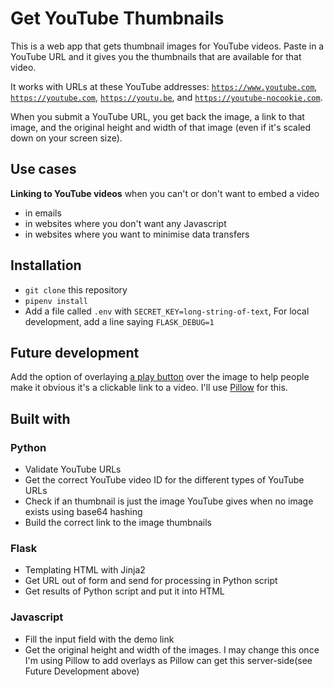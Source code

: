 # Get YouTube Thumbnails

This is a web app that gets thumbnail images for YouTube videos. Paste in a YouTube URL and it gives you the thumbnails that are available for that video.

It works with URLs at these YouTube addresses: <code>https://www.youtube.com</code>, <code>https://youtube.com</code>, <code>https://youtu.be</code>, and <code>https://youtube-nocookie.com</code>.

When you submit a YouTube URL, you get back the image, a link to that image, and the original height and width of that image (even if it's scaled down on your screen size).

## Use cases

**Linking to YouTube videos** when you can't or don't want to embed a video

- in emails
- in websites where you don't want any Javascript
- in websites where you want to minimise data transfers

## Installation
- `git clone` this repository
- `pipenv install`
- Add a file called `.env` with `SECRET_KEY=long-string-of-text`, For local development, add a line saying `FLASK_DEBUG=1`


## Future development

Add the option of overlaying [a play button](https://png2.kisspng.com/sh/3143cad342bc76a1b9480718d3f6da08/L0KzQYm3VMAzN5N4iZH0aYP2gLBuTfNwdaF6jNd7LXnmf7B6TglwfaV6etc2cHzkiX7plgR1d58ye95ycD3kgsW0kPxigV5njeZ9b36wRbLqUfQ1bGM6UaQ6ZEWxR4KAV8E2QWM2TaQ7NkW1Q4i3U8Y2OV91htk=/kisspng-computer-icons-youtube-play-button-clip-art-play-button-5ac1d4d25921d5.7177159215226523703651.png) over the image to help people make it obvious it's a clickable link to a video. I'll use [Pillow](https://pillow.readthedocs.io) for this.

## Built with

### Python

- Validate YouTube URLs
- Get the correct YouTube video ID for the different types of YouTube URLs
- Check if an thumbnail is just the image YouTube gives when no image exists using base64 hashing
- Build the correct link to the image thumbnails

### Flask

- Templating HTML with Jinja2
- Get URL out of form and send for processing in Python script
- Get results of Python script and put it into HTML

### Javascript

- Fill the input field with the demo link
- Get the original height and width of the images. I may change this once I'm using Pillow to add overlays as Pillow can get this server-side(see Future Development above)
